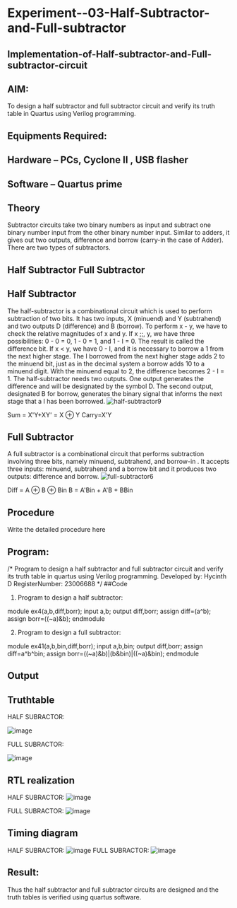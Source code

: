 # Experiment--03-Half-Subtractor-and-Full-subtractor
## Implementation-of-Half-subtractor-and-Full-subtractor-circuit
## AIM:
To design a half subtractor and full subtractor circuit and verify its truth table in Quartus using Verilog programming.

## Equipments Required:
## Hardware – PCs, Cyclone II , USB flasher
## Software – Quartus prime
## Theory
Subtractor circuits take two binary numbers as input and subtract one binary number input from the other binary number input. Similar to adders, it gives out two outputs, difference and borrow (carry-in the case of Adder). There are two types of subtractors.

## Half Subtractor Full Subtractor
## Half Subtractor
The half-subtractor is a combinational circuit which is used to perform subtraction of two bits. It has two inputs, X (minuend) and Y (subtrahend) and two outputs D (difference) and B (borrow). To perform x - y, we have to check the relative magnitudes of x and y. If x ;;, y, we have three possibilities: 0 - 0 = 0, 1 - 0 = 1, and 1 - I = 0. The result is called the difference bit. If x < y, we have 0 - I, and it is necessary to borrow a 1 from the next higher stage. The I borrowed from the next higher stage adds 2 to the minuend bit, just as in the decimal system a borrow adds 10 to a minuend digit. With the minuend equal to 2, the difference becomes 2 - I = 1. The half-subtractor needs two outputs. One output generates the difference and will be designated by the symbol D. The second output, designated B for borrow, generates the binary signal that informs the next stage that a I has been borrowed.
![half-subtractor9](https://user-images.githubusercontent.com/36288975/166112538-58c3bc7c-ee5d-4e6a-ac8d-8e8328efe27a.png)


Sum = X'Y+XY' = X ⊕ Y
Carry=X'Y

## Full Subtractor
A full subtractor is a combinational circuit that performs subtraction involving three bits, namely minuend, subtrahend, and borrow-in . It accepts three inputs: minuend, subtrahend and a borrow bit and it produces two outputs: difference and borrow. 
![full-subtractor6](https://user-images.githubusercontent.com/36288975/166112541-24c68359-3de8-4674-ae22-8272ffc385ed.png)


Diff = A ⊕ B ⊕ Bin B = A'Bin + A'B + BBin

## Procedure



Write the detailed procedure here 


## Program:
/*
Program to design a half subtractor and full subtractor circuit and verify its truth table in quartus using Verilog programming.
Developed by: Hycinth D
RegisterNumber:  23006688
*/
##Code

1. Program to design a half subtractor:

module ex4(a,b,diff,borr);
input a,b;
output diff,borr;
assign diff=(a^b);
assign borr=((~a)&b);
endmodule 

2. Program to design a full subtractor:

module ex41(a,b,bin,diff,borr);
input a,b,bin;
output diff,borr;
assign diff=a^b^bin;
assign borr=((~a)&b)|(b&bin)|((~a)&bin);
endmodule 

## Output
## Truthtable

HALF SUBRACTOR:

![image](https://github.com/HycinthD/Experiment--03-Half-Subtractor-and-Full-subtractor/assets/144870810/63efdedd-e038-4030-944b-4e94822dddd0)

FULL SUBRACTOR:

![image](https://github.com/HycinthD/Experiment--03-Half-Subtractor-and-Full-subtractor/assets/144870810/1ffd2c1c-98a4-4ec7-9abb-ce5631635396)

##  RTL realization
HALF SUBRACTOR:
![image](https://github.com/HycinthD/Experiment--03-Half-Subtractor-and-Full-subtractor/assets/144870810/852af11a-5fd0-4a20-adec-4e6cf1bbd415)

FULL SUBRACTOR:
![image](https://github.com/HycinthD/Experiment--03-Half-Subtractor-and-Full-subtractor/assets/144870810/0e4a51a7-fafe-4179-8c6b-290359559816)


## Timing diagram 
HALF SUBRACTOR:
![image](https://github.com/HycinthD/Experiment--03-Half-Subtractor-and-Full-subtractor/assets/144870810/300ce9c3-f7a4-4dac-9200-158d44358333)
FULL SUBRACTOR:
![image](https://github.com/HycinthD/Experiment--03-Half-Subtractor-and-Full-subtractor/assets/144870810/57893a6b-ba64-4956-b0c8-56a98f6e309c)

## Result:
Thus the half subtractor and full subtractor circuits are designed and the truth tables is verified using quartus software.
